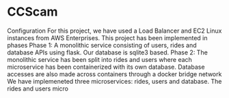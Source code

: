 # CCScam
Configuration
For this project, we have used a Load Balancer and EC2 Linux instances from AWS Enterprises.
This project has been implemented in phases
Phase 1:
A monolithic service consisting of users, rides and database APIs using flask. Our database is sqlite3 based.
Phase 2:
The monolithic service has been split into rides and users where each microservice has been containerized with its own database. Database accesses are also made across containers through a docker bridge network
We have implemeneted three microservices: rides, users and database.
The rides and users micro
